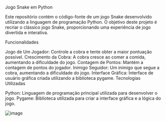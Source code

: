 Jogo Snake em Python

Este repositório contém o código-fonte de um jogo Snake desenvolvido utilizando a linguagem de programação Python. O objetivo deste projeto é recriar o clássico jogo Snake, proporcionando uma experiência de jogo divertida e interativa.

Funcionalidades

Jogo de Um Jogador: Controle a cobra e tente obter a maior pontuação possível.
Crescimento da Cobra: A cobra cresce ao comer a comida, aumentando a dificuldade do jogo.
Contagem de Pontos: Mantém a contagem de pontos do jogador.
Inimigo Seguidor: Um inimigo que segue a cobra, aumentando a dificuldade do jogo.
Interface Gráfica: Interface de usuário gráfica criada utilizando a biblioteca pygame.
Tecnologias Utilizadas

Python: Linguagem de programação principal utilizada para desenvolver o jogo.
Pygame: Biblioteca utilizada para criar a interface gráfica e a lógica do jogo.



![image](https://github.com/vieiraadev/Snake-game/assets/164572708/4ea21d38-fec9-4c70-ab96-7347d78412a7)
